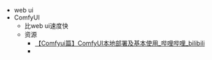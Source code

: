 - web ui
- ComfyUI
	-  比web ui速度快
	- 资源
		- [【Comfyui篇】ComfyUI本地部署及基本使用_哔哩哔哩_bilibili](https://www.bilibili.com/video/BV1QE421M7SR/?spm_id_from=333.788.player.switch&vd_source=dbf6bcb88ffa406224b1704eac3c988e&p=18)
		- 
